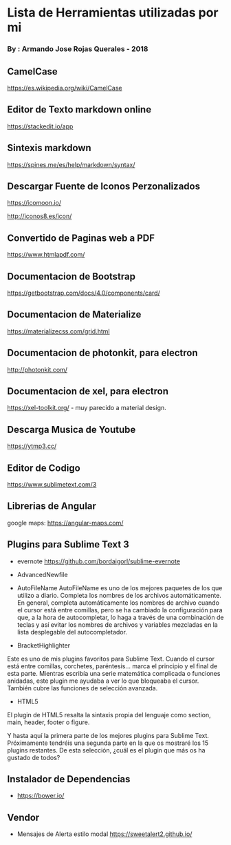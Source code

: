 # Lista de Herramientas utilizadas por mi
### By : Armando Jose Rojas Querales - 2018 

## CamelCase
https://es.wikipedia.org/wiki/CamelCase

## Editor de Texto markdown online 

https://stackedit.io/app

## Sintexis markdown

https://spines.me/es/help/markdown/syntax/


## Descargar Fuente de Iconos Perzonalizados 

https://icomoon.io/ 

http://iconos8.es/icon/

## Convertido de Paginas web a PDF

https://www.htmlapdf.com/

## Documentacion de Bootstrap 

https://getbootstrap.com/docs/4.0/components/card/

## Documentacion de Materialize 

https://materializecss.com/grid.html

## Documentacion de photonkit, para electron 

http://photonkit.com/ 

## Documentacion de xel, para electron 

https://xel-toolkit.org/ - muy parecido a material design.

## Descarga Musica de Youtube

https://ytmp3.cc/

## Editor de Codigo 

https://www.sublimetext.com/3

## Librerias de Angular 

google maps:
https://angular-maps.com/

## Plugins para Sublime Text 3 

*	evernote https://github.com/bordaigorl/sublime-evernote
*	AdvancedNewfile 

*	AutoFileName
    AutoFileName es uno de los mejores paquetes de los que utilizo a diario. Completa los nombres de los archivos automáticamente. En general, completa automáticamente los nombres de archivo cuando el cursor está entre comillas, pero se ha cambiado la configuración para que, a la hora de autocompletar, lo haga a través de una combinación de teclas y así evitar los nombres de archivos y variables mezcladas en la lista desplegable del autocompletador.

*	BracketHighlighter

Este es uno de mis plugins favoritos para Sublime Text. Cuando el cursor está entre comillas, corchetes, paréntesis... marca el principio y el final de esta parte. Mientras escribía una serie matemática complicada o funciones anidadas, este plugin me ayudaba a ver lo que bloqueaba el cursor. También cubre las funciones de selección avanzada.

* HTML5

El plugin de HTML5 resalta la sintaxis propia del lenguaje como section, main, header, footer o figure.

Y hasta aquí la primera parte de los mejores plugins para Sublime Text. Próximamente tendréis una segunda parte en la que os mostraré los 15 plugins restantes. De esta selección, ¿cuál es el plugin que más os ha gustado de todos?

## Instalador de Dependencias 
*	https://bower.io/

## Vendor 

*	Mensajes de Alerta estilo modal https://sweetalert2.github.io/